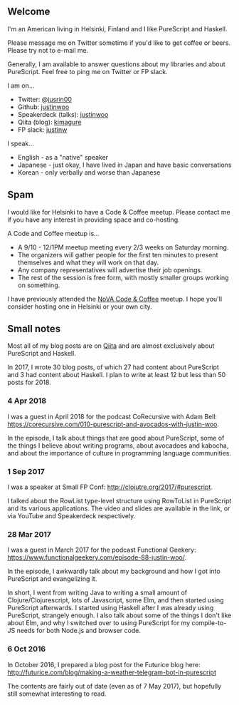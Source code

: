 ## Welcome

I'm an American living in Helsinki, Finland and I like PureScript and
Haskell.

Please message me on Twitter sometime if you'd like to get coffee or
beers. Please try not to e-mail me.

Generally, I am available to answer questions about my libraries and
about PureScript. Feel free to ping me on Twitter or FP slack.

I am on...

* Twitter: @[jusrin00](https://twitter.com/jusrin00)
* Github: [justinwoo](https://github.com/justinwoo)
* Speakerdeck (talks): [justinwoo](https://speakerdeck.com/justinwoo/)
* Qiita (blog): [kimagure](http://qiita.com/kimagure)
* FP slack: [justinw](https://fpchat-invite.herokuapp.com/)

I speak...

* English - as a "native" speaker
* Japanese - just okay, I have lived in Japan and have basic conversations
* Korean - only verbally and worse than Japanese

## Spam

I would like for Helsinki to have a Code & Coffee meetup. Please contact me if you have any interest in providing space and co-hosting.

A Code and Coffee meetup is...

* A 9/10 - 12/1PM meetup meeting every 2/3 weeks on Saturday morning.
* The organizers will gather people for the first ten minutes to present themselves and what they will work on that day.
* Any company representatives will advertise their job openings.
* The rest of the session is free form, with mostly smaller groups working on something.

I have previously attended the [NoVA Code & Coffee](https://www.meetup.com/NoVA-Code-Coffee/) meetup. I hope you'll consider hosting one in Helsinki or your own city.

## Small notes

Most all of my blog posts are on [Qiita](http://qiita.com/kimagure) and are almost exclusively about PureScript and Haskell.

In 2017, I wrote 30 blog posts, of which 27 had content about PureScript and 3 had content about Haskell. I plan to write at least 12 but less than 50 posts for 2018.

### 4 Apr 2018

I was a guest in April 2018 for the podcast CoRecursive with Adam Bell: <https://corecursive.com/010-purescript-and-avocados-with-justin-woo>.

In the episode, I talk about things that are good about PureScript, some of the things I believe about writing programs, about avocadoes and kabocha, and about the importance of culture in programming language communities.

### 1 Sep 2017

I was a speaker at Small FP Conf:
<http://clojutre.org/2017/#purescript>.

I talked about the RowList type-level structure using RowToList in PureScript and its various applications. The video and slides are available in the link, or via YouTube and Speakerdeck respectively.

### 28 Mar 2017

I was a guest in March 2017 for the podcast Functional Geekery: <https://www.functionalgeekery.com/episode-88-justin-woo/>.

In the episode, I awkwardly talk about my background and how I got into PureScript and evangelizing it.

In short, I went from writing Java to writing a small amount of Clojure/Clojurescript, lots of Javascript, some Elm, and then started using PureScript afterwards. I started using Haskell after I was already using PureScript, strangely enough. I also talk about some of the things I don't like about Elm, and why I switched over to using PureScript for my compile-to-JS needs for both Node.js and browser code.

### 6 Oct 2016

In October 2016, I prepared a blog post for the Futurice blog here: <http://futurice.com/blog/making-a-weather-telegram-bot-in-purescript>

The contents are fairly out of date (even as of 7 May 2017), but hopefully still somewhat interesting to read.
